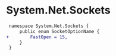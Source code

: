 # System.Net.Sockets

``` diff
 namespace System.Net.Sockets {
     public enum SocketOptionName {
+        FastOpen = 15,
     }
 }
```

